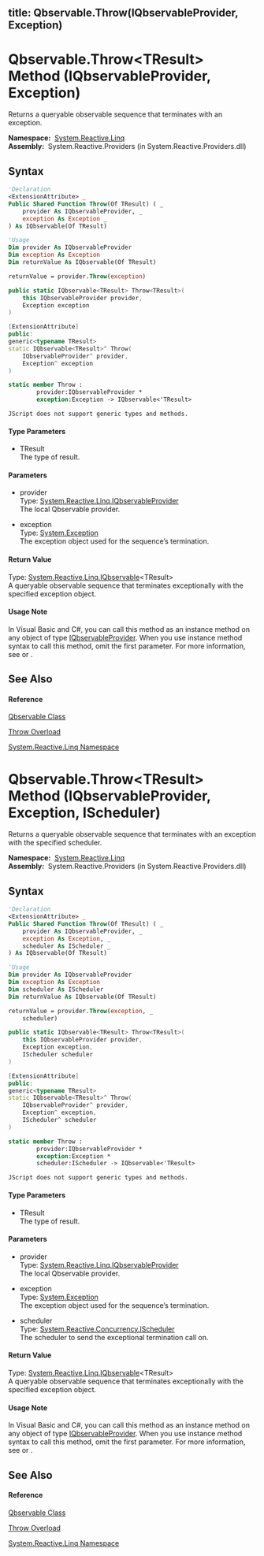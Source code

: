 title: Qbservable.Throw<TResult>(IQbservableProvider, Exception)
---
# Qbservable.Throw\<TResult\> Method (IQbservableProvider, Exception)

Returns a queryable observable sequence that terminates with an exception.

**Namespace:**  [System.Reactive.Linq](System.Reactive.Linq/System.Reactive.Linq)  
**Assembly:**  System.Reactive.Providers (in System.Reactive.Providers.dll)

## Syntax

```vb
'Declaration
<ExtensionAttribute> _
Public Shared Function Throw(Of TResult) ( _
    provider As IQbservableProvider, _
    exception As Exception _
) As IQbservable(Of TResult)
```

```vb
'Usage
Dim provider As IQbservableProvider
Dim exception As Exception
Dim returnValue As IQbservable(Of TResult)

returnValue = provider.Throw(exception)
```

```csharp
public static IQbservable<TResult> Throw<TResult>(
    this IQbservableProvider provider,
    Exception exception
)
```

```c++
[ExtensionAttribute]
public:
generic<typename TResult>
static IQbservable<TResult>^ Throw(
    IQbservableProvider^ provider, 
    Exception^ exception
)
```

```fsharp
static member Throw : 
        provider:IQbservableProvider * 
        exception:Exception -> IQbservable<'TResult> 
```

```jscript
JScript does not support generic types and methods.
```

#### Type Parameters

- TResult  
  The type of result.

#### Parameters

- provider  
  Type: [System.Reactive.Linq.IQbservableProvider](IQbservableProvider/IQbservableProvider)  
  The local Qbservable provider.

- exception  
  Type: [System.Exception](https://msdn.microsoft.com/en-us/library/c18k6c59)  
  The exception object used for the sequence’s termination.

#### Return Value

Type: [System.Reactive.Linq.IQbservable](IQbservable/IQbservable(TSource))\<TResult\>  
A queryable observable sequence that terminates exceptionally with the specified exception object.

#### Usage Note

In Visual Basic and C\#, you can call this method as an instance method on any object of type [IQbservableProvider](IQbservableProvider/IQbservableProvider). When you use instance method syntax to call this method, omit the first parameter. For more information, see [](https://msdn.microsoft.com/en-us/library/Bb384936) or [](https://msdn.microsoft.com/en-us/library/Bb383977).

## See Also

#### Reference

[Qbservable Class](Qbservable/Qbservable)

[Throw Overload](Throw/Qbservable.Throw)

[System.Reactive.Linq Namespace](System.Reactive.Linq/System.Reactive.Linq)

# Qbservable.Throw\<TResult\> Method (IQbservableProvider, Exception, IScheduler)

Returns a queryable observable sequence that terminates with an exception with the specified scheduler.

**Namespace:**  [System.Reactive.Linq](System.Reactive.Linq/System.Reactive.Linq)  
**Assembly:**  System.Reactive.Providers (in System.Reactive.Providers.dll)

## Syntax

```vb
'Declaration
<ExtensionAttribute> _
Public Shared Function Throw(Of TResult) ( _
    provider As IQbservableProvider, _
    exception As Exception, _
    scheduler As IScheduler _
) As IQbservable(Of TResult)
```

```vb
'Usage
Dim provider As IQbservableProvider
Dim exception As Exception
Dim scheduler As IScheduler
Dim returnValue As IQbservable(Of TResult)

returnValue = provider.Throw(exception, _
    scheduler)
```

```csharp
public static IQbservable<TResult> Throw<TResult>(
    this IQbservableProvider provider,
    Exception exception,
    IScheduler scheduler
)
```

```c++
[ExtensionAttribute]
public:
generic<typename TResult>
static IQbservable<TResult>^ Throw(
    IQbservableProvider^ provider, 
    Exception^ exception, 
    IScheduler^ scheduler
)
```

```fsharp
static member Throw : 
        provider:IQbservableProvider * 
        exception:Exception * 
        scheduler:IScheduler -> IQbservable<'TResult> 
```

```jscript
JScript does not support generic types and methods.
```

#### Type Parameters

- TResult  
  The type of result.

#### Parameters

- provider  
  Type: [System.Reactive.Linq.IQbservableProvider](IQbservableProvider/IQbservableProvider)  
  The local Qbservable provider.

- exception  
  Type: [System.Exception](https://msdn.microsoft.com/en-us/library/c18k6c59)  
  The exception object used for the sequence’s termination.

- scheduler  
  Type: [System.Reactive.Concurrency.IScheduler](IScheduler/IScheduler)  
  The scheduler to send the exceptional termination call on.

#### Return Value

Type: [System.Reactive.Linq.IQbservable](IQbservable/IQbservable(TSource))\<TResult\>  
A queryable observable sequence that terminates exceptionally with the specified exception object.

#### Usage Note

In Visual Basic and C\#, you can call this method as an instance method on any object of type [IQbservableProvider](IQbservableProvider/IQbservableProvider). When you use instance method syntax to call this method, omit the first parameter. For more information, see [](https://msdn.microsoft.com/en-us/library/Bb384936) or [](https://msdn.microsoft.com/en-us/library/Bb383977).

## See Also

#### Reference

[Qbservable Class](Qbservable/Qbservable)

[Throw Overload](Throw/Qbservable.Throw)

[System.Reactive.Linq Namespace](System.Reactive.Linq/System.Reactive.Linq)
